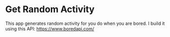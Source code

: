 # Get Random Activity

This app generates random activity for you do when you are bored.
I build it using this API: https://www.boredapi.com/
